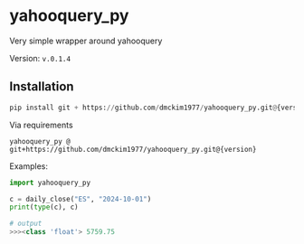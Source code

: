 # yahooquery_py

Very simple wrapper around yahooquery

Version: `v.0.1.4`

## Installation

```python
pip install git + https://github.com/dmckim1977/yahooquery_py.git@{version}
```

Via requirements

```text
yahooquery_py @ git+https://github.com/dmckim1977/yahooquery_py.git@{version}
```

Examples:

```python
import yahooquery_py

c = daily_close("ES", "2024-10-01")
print(type(c), c)

# output
>>><class 'float'> 5759.75
```

